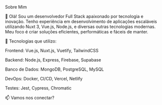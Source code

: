 Sobre Mim

👋 Olá! Sou um desenvolvedor Full Stack apaixonado por tecnologia e inovação. Tenho experiência em desenvolvimento de aplicações escaláveis utilizando Nuxt 3, Vue.js, Node.js, e diversas outras tecnologias modernas. Meu foco é criar soluções eficientes, performáticas e fáceis de manter.

🚀 Tecnologias que utilizo:

Frontend: Vue.js, Nuxt.js, Vuetify, TailwindCSS

Backend: Node.js, Express, Firebase, Supabase

Banco de Dados: MongoDB, PostgreSQL, MySQL

DevOps: Docker, CI/CD, Vercel, Netlify

Testes: Jest, Cypress, Chromatic

📫 Vamos nos conectar?
